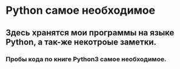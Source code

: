 # Python самое необходимое
## Здесь хранятся мои программы на языке Python, а так-же некотроые заметки.
### Пробы кода по книге Python3 самое необходимое.
